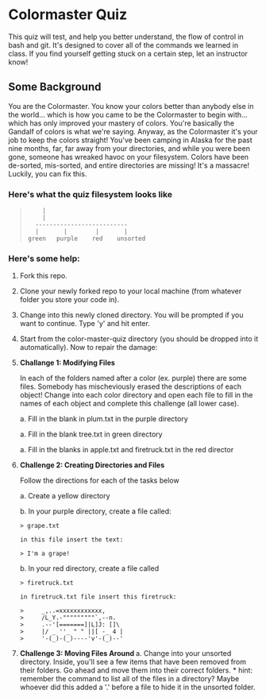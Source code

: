 # Colormaster Quiz #

<p>This quiz will test, and help you better understand, the flow of control in bash and git. It's designed to 
cover all of the commands we learned in class. If you find yourself getting stuck on a certain step, let 
an instructor know! </p>

## Some Background ##

<p>You are the Colormaster. You know your colors better than anybody else in the world... which is how you came
to be the Colormaster to begin with... which has only improved your mastery of colors. 
You're basically the Gandalf of colors is what we're saying. Anyway, as the Colormaster
it's your job to keep the colors straight! You've been camping in Alaska for the past nine months, 
far, far away from your directories, and while you were been gone, someone has wreaked havoc on your filesystem.
Colors have been de-sorted, mis-sorted, and entire directories are missing! It's a massacre! Luckily,
you can fix this. </p>

### Here's what the quiz filesystem looks like 

>         |
>         |
>       --------------------------
>       |       |        |       |
>     green   purple    red    unsorted

### Here's some help: ###

1. Fork this repo.
2. Clone your newly forked repo to your local machine (from whatever folder you store your code in).
3. Change into this newly cloned directory. You will be prompted if you want to continue. Type 'y' and hit enter.
4. Start from the color-master-quiz directory (you should be dropped into it automatically). Now to repair the damage:
5. <strong> Challange 1: Modifying Files </strong>

    In each of the folders named after a color (ex. purple) there are some files. Somebody has mischeviously erased the descriptions of each object! Change into each color directory and open each file to fill in the names of each object and complete this challenge (all lower case).        
    
    a. Fill in the blank in plum.txt in the purple directory
    
    a. Fill in the blank tree.txt in green directory
    
    a. Fill in the blanks in apple.txt and firetruck.txt in the red director
    
6.  <strong> Challenge 2: Creating Directories and Files </strong>

     Follow the directions for each of the tasks below

    a. Create a yellow directory
    
    b. In your purple directory, create a file called: 
        
        > grape.txt
     
        in this file insert the text:

        > I'm a grape!
        
    b. In your red directory, create a file called 
       
        > firetruck.txt
     
        in firetruck.txt file insert this firetruck:

        >     _,..=xxxxxxxxxxxx,
        >     /L_Y.-"""""""""`,--n.
        >     .--'[=======]|L]J: []\
        >     |/ _ ''_ " " ||[ -_ 4 |
        >     '-(_)-(_)----'v'-(_)--'

7. <strong> Challenge 3: Moving Files Around </strong>
    a. Change into your unsorted directory. Inside, you'll see a few items that have been removed from their folders. Go ahead and move them into their correct folders. 
        * hint: remember the command to list all of the files in a directory? Maybe whoever did this added a '.' before a file to hide it in the unsorted folder.